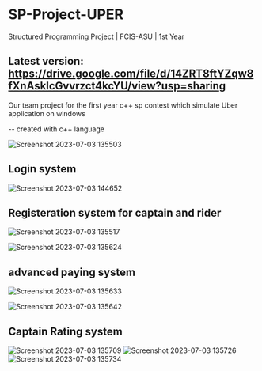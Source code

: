 # SP-Project-UPER
Structured Programming Project | FCIS-ASU | 1st Year


## Latest version: https://drive.google.com/file/d/14ZRT8ftYZqw8fXnAskIcGvvrzct4kcYU/view?usp=sharing

Our team project for the first year c++ sp contest which simulate Uber application on windows

-- created with c++ language 

![Screenshot 2023-07-03 135503](https://github.com/makaty95/sp_project/assets/81934834/f6282499-f559-4d05-bafd-0d2ce97b85c5)

## Login system

![Screenshot 2023-07-03 144652](https://github.com/makaty95/sp_project/assets/81934834/25f6b19c-043d-4ffa-8ea5-7cec7f5ec6e2)

## Registeration system for captain and rider
![Screenshot 2023-07-03 135517](https://github.com/makaty95/sp_project/assets/81934834/e5eb96d5-8f88-435e-bca9-2e959966c0b4)


![Screenshot 2023-07-03 135624](https://github.com/makaty95/sp_project/assets/81934834/77e9c605-60bc-4935-bdcc-e07719d666ef)

## advanced paying system

![Screenshot 2023-07-03 135633](https://github.com/makaty95/sp_project/assets/81934834/789be77c-ea13-4dcc-a430-12c3f14fb8a4)


![Screenshot 2023-07-03 135642](https://github.com/makaty95/sp_project/assets/81934834/42e15422-53a8-4855-bfbb-4f75910527ac)


## Captain Rating system


![Screenshot 2023-07-03 135709](https://github.com/makaty95/sp_project/assets/81934834/f5699201-823a-4c98-a8b2-568660e9b375)
![Screenshot 2023-07-03 135726](https://github.com/makaty95/sp_project/assets/81934834/fed384f8-d022-4242-971c-ff905a2207c2)
![Screenshot 2023-07-03 135734](https://github.com/makaty95/sp_project/assets/81934834/bed3b9a6-e3cd-4291-8131-1b7a6b91eaa8)
